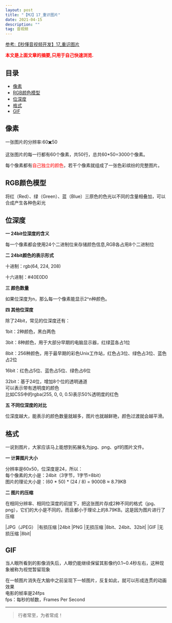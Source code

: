 ```yaml
---
layout: post
title: "【MJ】17_重识图片"
date: 2021-04-15
description: ""
tag: 音视频
---
```



[参考:【秒懂音视频开发】17_重识图片](https://www.cnblogs.com/mjios/p/14661561.html)

<span style="font-weight:bold;color:red;">本文是上面文章的摘要,只用于自己快速浏览.</span>


## 目录

* [像素](#content1)
* [RGB颜色模型](#content2)
* [位深度](#content3)
* [格式](#content4)
* [GIF](#content5)






<!-- ************************************************ -->
## <a id="content1"></a>像素

一张图片的分辨率:60✖️50

这张图片的每一行都有60个像素，共50行，总共60*50=3000个像素。

每个像素都有<span style="color:red">自己独立的颜色</span>，若干个像素就组成了一张色彩缤纷的完整图片。

<!-- ************************************************ -->
## <a id="content2"></a>RGB颜色模型

将红（Red）、绿（Green）、蓝（Blue）三原色的色光以不同的含量相叠加，可以合成产生各种色彩光



<!-- ************************************************ -->
## <a id="content3"></a>位深度

**一 24bit位深度的含义**

每一个像素都会使用24个二进制位来存储颜色信息,RGB各占用8个二进制位

**二 24bit颜色的表示形式**

十进制：rgb(64, 224, 208)

十六进制：#40E0D0

**三 颜色数量**

如果位深度为n，那么每一个像素能显示2^n种颜色。

**四 其他位深度**

除了24bit，常见的位深度还有：

1bit：2种颜色，黑白两色   
  
3bit：8种颜色，用于大部分早期的电脑显示器，红绿蓝各占1位  

8bit：256种颜色，用于最早期的彩色Unix工作站，红色占3位、绿色占3位、蓝色占2位 

16bit：红色占5位、蓝色占5位、绿色占6位    

32bit：基于24位，增加8个位的透明通道  
可以表示带有透明度的颜色      
比如CSS中的rgba(255, 0, 0, 0.5)表示50%透明度的红色      

**五 不同位深度的对比**

位深度越大，能表示的颜色数量就越多，图片也就越鲜艳，颜色过渡就会越平滑。



<!-- ************************************************ -->
## <a id="content4"></a>格式


一说到图片，大家应该马上能想到拓展名为jpg、png、gif的图片文件。

**一 计算图片大小**

分辨率是60x50，位深度是24，所以：    
每个像素的大小是：24bit（3字节，1字节=8bit）        
图片的理论大小是：(60 * 50) * (24 / 8) = 9000B ≈ 8.79KB    

**二 图片的压缩**

在相同分辨率、相同位深度的前提下，把这张图片存成2种不同的格式（jpg、png），它们的大小是不同的，而且都小于理论上的8.79KB。这是因为图片进行了压缩

|JPG（JPEG） |有损压缩	|24bit
|PNG	    |无损压缩	|8bit、24bit、32bit|
|GIF	    |无损压缩	|8bit|



<!-- ************************************************ -->
## <a id="content5"></a>GIF

当人眼所看到的影像消失后，人眼仍能继续保留其影像约0.1~0.4秒左右，这种现象被称为视觉暂留现象

在一帧图片消失在大脑中之前呈现下一帧图片，反复如此，就可以形成连贯的动画效果    
电影的帧率是24fps    
fps：每秒的帧数，Frames Per Second    


----------
>  行者常至，为者常成！


